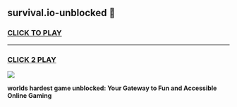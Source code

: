 
## survival.io-unblocked 👋
<h3>
<a href="https://premium.freeplayer.one?title=survival.io-unblocked&ref=14F">CLICK TO PLAY</a></h3>
<hr>

<h3>
<a href="https://premium.freeplayer.one?title=survival.io-unblocked&ref=14F">CLICK 2 PLAY</a>
  
</h3>

<a href="https://premium.freeplayer.one?title=survival.io-unblocked&ref=12F/"><img src="https://clearcache.store/games.png"></a>


**worlds hardest game unblocked: Your Gateway to Fun and Accessible Online Gaming**
